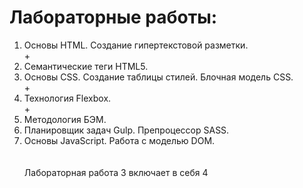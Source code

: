 # Лабораторные работы:<br>
1) Основы HTML. Создание гипертекстовой разметки.<br>+
2) Семантические теги HTML5.<br>
3) Основы CSS. Создание таблицы стилей. Блочная модель CSS.<br>+
4) Технология Flexbox.<br>+
5) Методология БЭМ.<br>
6) Планировщик задач Gulp. Препроцессор SASS.<br>
7) Основы JavaScript. Работа с моделью DOM.<br>
<br><br>
Лабораторная работа 3 включает в себя 4
